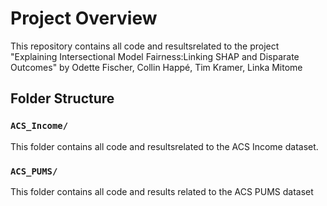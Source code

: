 # Project Overview

This repository contains all code and resultsrelated to the project "Explaining Intersectional Model Fairness:Linking SHAP and Disparate Outcomes" 
by Odette Fischer, Collin Happé, Tim Kramer, Linka Mitome

## Folder Structure

### `ACS_Income/`
This folder contains all code and resultsrelated to the ACS Income dataset. 

### `ACS_PUMS/`
This folder contains all code and results related to the ACS PUMS dataset
